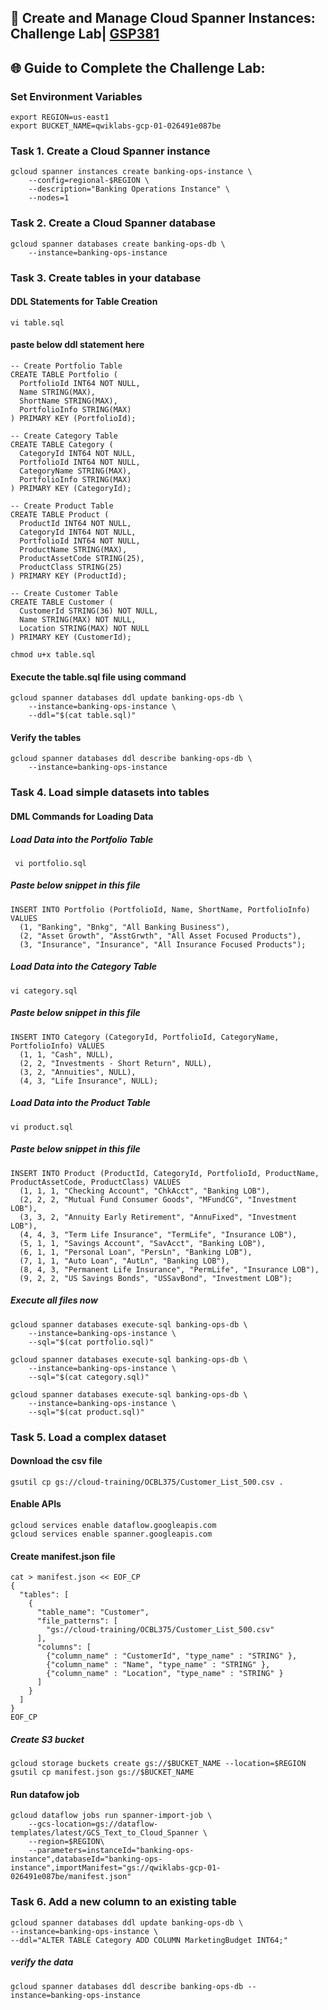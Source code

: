 ## 🚀 Create and Manage Cloud Spanner Instances: Challenge Lab| [GSP381](https://www.cloudskillsboost.google/catalog_lab/5731)


## 🌐 **Guide to Complete the Challenge Lab:**

### Set Environment Variables ###
```
export REGION=us-east1
export BUCKET_NAME=qwiklabs-gcp-01-026491e087be
```
### Task 1. Create a Cloud Spanner instance ###
```
gcloud spanner instances create banking-ops-instance \
    --config=regional-$REGION \
    --description="Banking Operations Instance" \
    --nodes=1
```
### Task 2. Create a Cloud Spanner database ###
```
gcloud spanner databases create banking-ops-db \
    --instance=banking-ops-instance
```

### Task 3. Create tables in your database ###
#### DDL Statements for Table Creation ####
``` 
vi table.sql
```
#### paste below ddl statement here ####
```
-- Create Portfolio Table
CREATE TABLE Portfolio (
  PortfolioId INT64 NOT NULL,
  Name STRING(MAX),
  ShortName STRING(MAX),
  PortfolioInfo STRING(MAX)
) PRIMARY KEY (PortfolioId);

-- Create Category Table
CREATE TABLE Category (
  CategoryId INT64 NOT NULL,
  PortfolioId INT64 NOT NULL,
  CategoryName STRING(MAX),
  PortfolioInfo STRING(MAX)
) PRIMARY KEY (CategoryId);

-- Create Product Table
CREATE TABLE Product (
  ProductId INT64 NOT NULL,
  CategoryId INT64 NOT NULL,
  PortfolioId INT64 NOT NULL,
  ProductName STRING(MAX),
  ProductAssetCode STRING(25),
  ProductClass STRING(25)
) PRIMARY KEY (ProductId);

-- Create Customer Table
CREATE TABLE Customer (
  CustomerId STRING(36) NOT NULL,
  Name STRING(MAX) NOT NULL,
  Location STRING(MAX) NOT NULL
) PRIMARY KEY (CustomerId);
```
```
chmod u+x table.sql
```
#### Execute the table.sql file using command ####
```
gcloud spanner databases ddl update banking-ops-db \
    --instance=banking-ops-instance \
    --ddl="$(cat table.sql)"
```
#### Verify the tables ####
```
gcloud spanner databases ddl describe banking-ops-db \
    --instance=banking-ops-instance
```
### Task 4. Load simple datasets into tables ###

#### DML Commands for Loading Data ####
##### Load Data into the Portfolio Table #####
```
 vi portfolio.sql
```
##### Paste below snippet in this file #####
```
INSERT INTO Portfolio (PortfolioId, Name, ShortName, PortfolioInfo) VALUES
  (1, "Banking", "Bnkg", "All Banking Business"),
  (2, "Asset Growth", "AsstGrwth", "All Asset Focused Products"),
  (3, "Insurance", "Insurance", "All Insurance Focused Products");
```
##### Load Data into the Category Table #####
``` 
vi category.sql
 ```
##### Paste below snippet in this file #####
```
INSERT INTO Category (CategoryId, PortfolioId, CategoryName, PortfolioInfo) VALUES
  (1, 1, "Cash", NULL),
  (2, 2, "Investments - Short Return", NULL),
  (3, 2, "Annuities", NULL),
  (4, 3, "Life Insurance", NULL);
```
##### Load Data into the Product Table #####
```
vi product.sql
 ```
##### Paste below snippet in this file #####
```
INSERT INTO Product (ProductId, CategoryId, PortfolioId, ProductName, ProductAssetCode, ProductClass) VALUES
  (1, 1, 1, "Checking Account", "ChkAcct", "Banking LOB"),
  (2, 2, 2, "Mutual Fund Consumer Goods", "MFundCG", "Investment LOB"),
  (3, 3, 2, "Annuity Early Retirement", "AnnuFixed", "Investment LOB"),
  (4, 4, 3, "Term Life Insurance", "TermLife", "Insurance LOB"),
  (5, 1, 1, "Savings Account", "SavAcct", "Banking LOB"),
  (6, 1, 1, "Personal Loan", "PersLn", "Banking LOB"),
  (7, 1, 1, "Auto Loan", "AutLn", "Banking LOB"),
  (8, 4, 3, "Permanent Life Insurance", "PermLife", "Insurance LOB"),
  (9, 2, 2, "US Savings Bonds", "USSavBond", "Investment LOB");
```
##### Execute all files now #####
```
gcloud spanner databases execute-sql banking-ops-db \
    --instance=banking-ops-instance \
    --sql="$(cat portfolio.sql)"
```
```
gcloud spanner databases execute-sql banking-ops-db \
    --instance=banking-ops-instance \
    --sql="$(cat category.sql)"

```
```
gcloud spanner databases execute-sql banking-ops-db \
    --instance=banking-ops-instance \
    --sql="$(cat product.sql)"
```
### Task 5. Load a complex dataset ###
#### Download the csv file ####
```
gsutil cp gs://cloud-training/OCBL375/Customer_List_500.csv .
```
#### Enable APIs ####
```
gcloud services enable dataflow.googleapis.com
gcloud services enable spanner.googleapis.com
```
#### Create manifest.json file ####
```
cat > manifest.json << EOF_CP
{
  "tables": [
    {
      "table_name": "Customer",
      "file_patterns": [
        "gs://cloud-training/OCBL375/Customer_List_500.csv"
      ],
      "columns": [
        {"column_name" : "CustomerId", "type_name" : "STRING" },
        {"column_name" : "Name", "type_name" : "STRING" },
        {"column_name" : "Location", "type_name" : "STRING" }
      ]
    }
  ]
}
EOF_CP
```
##### Create S3 bucket #####
```
gcloud storage buckets create gs://$BUCKET_NAME --location=$REGION
gsutil cp manifest.json gs://$BUCKET_NAME

```
#### Run datafow job ####
```
gcloud dataflow jobs run spanner-import-job \
    --gcs-location=gs://dataflow-templates/latest/GCS_Text_to_Cloud_Spanner \
    --region=$REGION\
    --parameters=instanceId="banking-ops-instance",databaseId="banking-ops-instance",importManifest="gs://qwiklabs-gcp-01-026491e087be/manifest.json"
```

### Task 6. Add a new column to an existing table ###
```
gcloud spanner databases ddl update banking-ops-db \
--instance=banking-ops-instance \
--ddl="ALTER TABLE Category ADD COLUMN MarketingBudget INT64;"

```
##### verify the data #####
```
gcloud spanner databases ddl describe banking-ops-db --instance=banking-ops-instance
```
